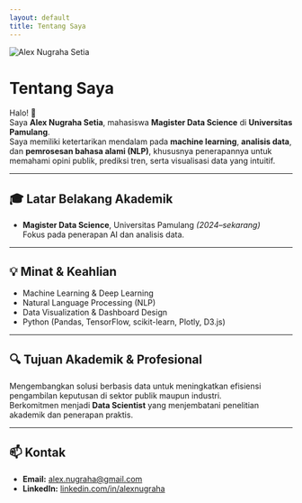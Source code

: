 ```yaml
---
layout: default
title: Tentang Saya
---
```


<div class="about-container">

  <!-- FOTO PROFIL -->
  <div class="about-photo">
    <img src="{{ '/assets/images/alex.jpg' | relative_url }}" alt="Alex Nugraha Setia">
  </div>

  <!-- TEKS ABOUT -->
  <div class="about-text">

# Tentang Saya

Halo! 👋  
Saya **Alex Nugraha Setia**, mahasiswa **Magister Data Science** di **Universitas Pamulang**.  
Saya memiliki ketertarikan mendalam pada **machine learning**, **analisis data**, dan **pemrosesan bahasa alami (NLP)**, khususnya penerapannya untuk memahami opini publik, prediksi tren, serta visualisasi data yang intuitif.

---

## 🎓 Latar Belakang Akademik
- **Magister Data Science**, Universitas Pamulang *(2024–sekarang)*  
  Fokus pada penerapan AI dan analisis data.

---

## 💡 Minat & Keahlian
- Machine Learning & Deep Learning  
- Natural Language Processing (NLP)  
- Data Visualization & Dashboard Design  
- Python (Pandas, TensorFlow, scikit-learn, Plotly, D3.js)

---

## 🔍 Tujuan Akademik & Profesional
Mengembangkan solusi berbasis data untuk meningkatkan efisiensi pengambilan keputusan di sektor publik maupun industri.  
Berkomitmen menjadi **Data Scientist** yang menjembatani penelitian akademik dan penerapan praktis.

---

## 📫 Kontak
- **Email:** alex.nugraha@gmail.com  
- **LinkedIn:** [linkedin.com/in/alexnugraha](https://linkedin.com/in/alexnugraha)

</div>
</div>
